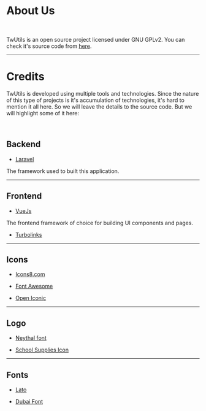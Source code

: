 # About Us

<br/>

TwUtils is an open source project licensed under GNU GPLv2. You can check it's source code from [here](https://github.com/MohannadNaj/twutils/).

----

# Credits

TwUtils is developed using multiple tools and technologies. Since the nature of this type of projects is it's accumulation of technologies, it's hard to mention it all here. So we will leave the details to the source code. But we will highlight some of it here:

<br/>

## Backend

- [Laravel](https://laravel.com)

The framework used to built this application.

----

## Frontend

- [VueJs](https://vuejs.org/)

The frontend framework of choice for building UI components and pages.

- [Turbolinks](https://github.com/turbolinks/turbolinks)

----

## Icons

- [Icons8.com](https://icons8.com/)

- [Font Awesome](https://fontawesome.com/)

- [Open Iconic](https://useiconic.com/open)

----

## Logo

- [Neythal font](https://www.1001fonts.com/neythal-font.html)

- [School Supplies Icon](https://www.flaticon.com/free-icon/school-supplies_120128)

----

## Fonts

- [Lato](https://en.wikipedia.org/wiki/Lato_(typeface))

- [Dubai Font](https://dubaifont.com/)

